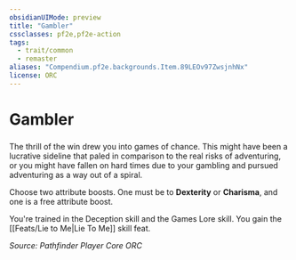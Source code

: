 ```yaml
---
obsidianUIMode: preview
title: "Gambler"
cssclasses: pf2e,pf2e-action
tags:
  - trait/common
  - remaster
aliases: "Compendium.pf2e.backgrounds.Item.89LEOv97ZwsjnhNx"
license: ORC
---
```

# Gambler

### 






The thrill of the win drew you into games of chance. This might have been a lucrative sideline that paled in comparison to the real risks of adventuring, or you might have fallen on hard times due to your gambling and pursued adventuring as a way out of a spiral.

Choose two attribute boosts. One must be to **Dexterity** or **Charisma**, and one is a free attribute boost.

You're trained in the Deception skill and the Games Lore skill. You gain the [[Feats/Lie to Me|Lie To Me]] skill feat.

*Source: Pathfinder Player Core*
*ORC*